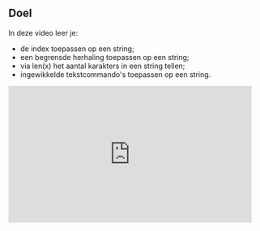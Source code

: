 ## Doel

In deze video leer je: 
* de index toepassen op een string; 
* een begrensde herhaling toepassen op een string; 
* via len(x) het aantal karakters in een string tellen; 
* ingewikkelde tekstcommando's toepassen op een string.

<div class ="dodona-centered-group">
<iframe width="480" height="270" src="https://www.youtube.com/embed/cIY40E_TRZI?list=PL7qul8TV_7p5mZ_LFp_KHUVn1WglOU-is" title="Python in de Klas - Itereren over een String" frameborder="0" allow="accelerometer; autoplay; clipboard-write; encrypted-media; gyroscope; picture-in-picture; web-share" allowfullscreen></iframe>
</div>
